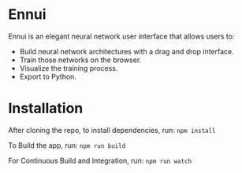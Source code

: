 # Ennui
Ennui is an elegant neural network user interface that allows users to:
- Build neural network architectures with a drag and drop interface.
- Train those networks on the browser.
- Visualize the training process.
- Export to Python.

# Installation
After cloning the repo, to install dependencies, run:
`npm install`

To Build the app, run:
`npm run build`

For Continuous Build and Integration, run:
`npm run watch`
